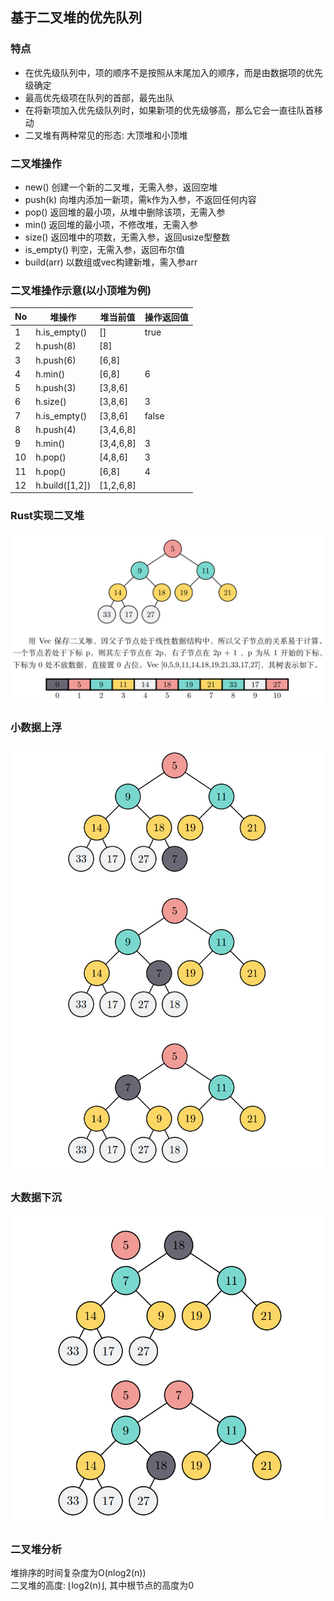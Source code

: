 ## 基于二叉堆的优先队列
### 特点
- 在优先级队列中，项的顺序不是按照从末尾加入的顺序，而是由数据项的优先级确定
- 最高优先级项在队列的首部，最先出队
- 在将新项加入优先级队列时，如果新项的优先级够高，那么它会一直往队首移动
- 二叉堆有两种常见的形态: 大顶堆和小顶堆

### 二叉堆操作
- new() 创建一个新的二叉堆，无需入参，返回空堆
- push(k) 向堆内添加一新项，需k作为入参，不返回任何内容
- pop() 返回堆的最小项，从堆中删除该项，无需入参
- min() 返回堆的最小项，不修改堆，无需入参
- size() 返回堆中的项数，无需入参，返回usize型整数
- is_empty() 判空，无需入参，返回布尔值
- build(arr) 以数组或vec构建新堆，需入参arr

### 二叉堆操作示意(以小顶堆为例)
| No | 堆操作            | 堆当前值      | 操作返回值 |
|----|----------------|-----------|-------|
| 1  | h.is_empty()   | []        | true  |
| 2  | h.push(8)      | [8]       |       |
| 3  | h.push(6)      | [6,8]     |       |
| 4  | h.min()        | [6,8]     | 6     |
| 5  | h.push(3)      | [3,8,6]   |       |
| 6  | h.size()       | [3,8,6]   | 3     |
| 7  | h.is_empty()   | [3,8,6]   | false |
| 8  | h.push(4)      | [3,4,6,8] |       |
| 9  | h.min()        | [3,4,6,8] | 3     |
| 10 | h.pop()        | [4,8,6]   | 3     |
| 11 | h.pop()        | [6,8]     | 4     |
| 12 | h.build([1,2]) | [1,2,6,8] |       |

### Rust实现二叉堆
![binary heap](../../../assets/binary_heap.png)

### 小数据上浮
![small data float](../../../assets/small_data_float.png)

### 大数据下沉
![big data sink](../../../assets/big_data_sink.png)

### 二叉堆分析
堆排序的时间复杂度为O(nlog2(n))   
二叉堆的高度: ⌊log2(n)⌋, 其中根节点的高度为0
